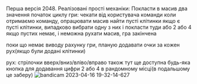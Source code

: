 Перша версія 2048.
Реалізовані прості механіки:
    Покласти в масив два значення
    початок циклу гри:
        чекати від користувача команди
        коли отримаємо команду, опрацювати масив
        найти пусті клітинки
        якщо є пусті клітинки, випадково вибрати одну з них і покласти туди або 2 або 4
        якщо пустих немає, і неможна рухати масив, гра закінчена
        
поки що немає виводу рахунку гри, планую додавати очки за кожен рух(якщо були додані клітинки)

рух: стрілочки вверх/вниз/вліво/вправо
також тут ще доступна будь-яка кнопка для додавання цифри 2 або 4 в рандомному місці(в подальшому це заберу)
![bandicam 2023-04-16 19-32-14-627](https://user-images.githubusercontent.com/96194271/232327442-c8bfcb6d-25ad-4a35-b5e3-e69e6ab82abe.jpg)
